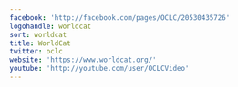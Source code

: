 ```yaml
---
facebook: 'http://facebook.com/pages/OCLC/20530435726'
logohandle: worldcat
sort: worldcat
title: WorldCat
twitter: oclc
website: 'https://www.worldcat.org/'
youtube: 'http://youtube.com/user/OCLCVideo'
---
```

